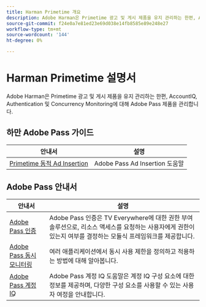 ```yaml
---
title: Harman Primetime 개요
description: Adobe Harman은 Primetime 광고 및 게시 제품을 유지 관리하는 한편, AccountIQ, Authentication 및 Concurrency Monitoring에 대해 Adobe Pass 제품을 관리합니다.
source-git-commit: f24e0a7e81ed23e69d038e14fb8585e89e248e27
workflow-type: tm+mt
source-wordcount: '144'
ht-degree: 0%

---
```


# Harman Primetime 설명서

<!--
NOTE: Don't change Primetime to Pass in this file. All the stuff that belongs to Harman is still Primetime.
-->

Adobe Harman은 Primetime 광고 및 게시 제품을 유지 관리하는 한편, AccountIQ, Authentication 및 Concurrency Monitoring에 대해 Adobe Pass 제품을 관리합니다.

## 하만 Adobe Pass 가이드

| 안내서 | 설명 |
|--- |--- |
| [Primetime 동적 Ad Insertion](https://experienceleague.adobe.com/docs/primetime/ad-insertion/home.html) | Adobe Pass Ad Insertion 도움말 |

## Adobe Pass 안내서

| 안내서 | 설명 |
|--- |--- |
| [Adobe Pass 인증](/help/authentication/home.md) | Adobe Pass 인증은 TV Everywhere에 대한 권한 부여 솔루션으로, 리소스 액세스를 요청하는 사용자에게 권한이 있는지 여부를 결정하는 모듈식 프레임워크를 제공합니다. |
| [Adobe Pass 동시 모니터링](/help/concurrency-monitoring/cm-home.md) | 여러 애플리케이션에서 동시 사용 제한을 정의하고 적용하는 방법에 대해 알아봅니다. |
| [Adobe Pass 계정 IQ](/help/accountiq/home.md) | Adobe Pass 계정 IQ 도움말은 계정 IQ 구성 요소에 대한 정보를 제공하며, 다양한 구성 요소를 사용할 수 있는 사용자 여정을 안내합니다. |
